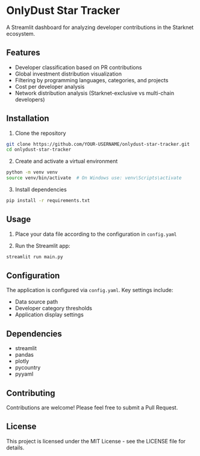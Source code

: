 # OnlyDust Star Tracker

A Streamlit dashboard for analyzing developer contributions in the Starknet ecosystem.

## Features

- Developer classification based on PR contributions
- Global investment distribution visualization
- Filtering by programming languages, categories, and projects
- Cost per developer analysis
- Network distribution analysis (Starknet-exclusive vs multi-chain developers)

## Installation

1. Clone the repository
```bash
git clone https://github.com/YOUR-USERNAME/onlydust-star-tracker.git
cd onlydust-star-tracker
```

2. Create and activate a virtual environment
```bash
python -m venv venv
source venv/bin/activate  # On Windows use: venv\Scripts\activate
```

3. Install dependencies
```bash
pip install -r requirements.txt
```

## Usage

1. Place your data file according to the configuration in `config.yaml`

2. Run the Streamlit app:
```bash
streamlit run main.py
```

## Configuration

The application is configured via `config.yaml`. Key settings include:

- Data source path
- Developer category thresholds
- Application display settings

## Dependencies

- streamlit
- pandas
- plotly
- pycountry
- pyyaml

## Contributing

Contributions are welcome! Please feel free to submit a Pull Request.

## License

This project is licensed under the MIT License - see the LICENSE file for details.